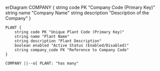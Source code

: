 erDiagram
    COMPANY {
        string code PK "Company Code (Primary Key)"
        string name "Company Name"
        string description "Description of the Company"
    }
    
    PLANT {
        string code PK "Unique Plant Code (Primary Key)"
        string name "Plant Name"
        string description "Plant Description"
        boolean enabled "Active Status (Enabled/Disabled)"
        string company_code FK "Reference to Company Code"
    }

    COMPANY ||--o{ PLANT: "has many"
